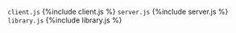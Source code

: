 `client.js`
{%include client.js %}
`server.js`
{%include server.js %}
`library.js`
{%include library.js %}